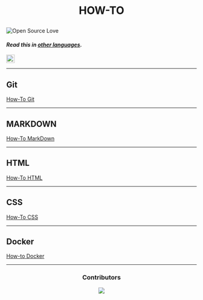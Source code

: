 # <p align="center">HOW-TO</p>

![Open Source Love](https://firstcontributions.github.io/open-source-badges/badges/open-source-v1/open-source.svg)

#### _Read this in [other languages](translations/Translations.md)._
<kbd>[<img title="Português" alt="Português" src="https://cdn.staticaly.com/gh/hjnilsson/country-flags/master/svg/br.svg" width="22">](translations/README.pt_br.md)</kbd>

---
## Git

[How-To Git](https://github.com/PhilipMello/how-to/tree/main/git "Learn Git")

---
## MARKDOWN

[How-To MarkDown](https://github.com/PhilipMello/how-to/tree/main/markdown "Learn MarkDown")

---
## HTML

[How-To HTML](https://github.com/PhilipMello/how-to/tree/main/html "Learn HTML")

---

## CSS

[How-To CSS](https://github.com/PhilipMello/how-to/tree/main/css "Learn HTML")

----

## Docker

[How-to Docker](https://github.com/PhilipMello/how-to/tree/main/docker "Learn Docker") 

---

### <p align="center">Contributors</p>
<div align="center">
  <a href="https://github.com/PhilipMello/Philipmello/graphs/contributors">
  <img src="https://contrib.rocks/image?repo=PhilipMello/Philipmello" />
</a>
</div>

